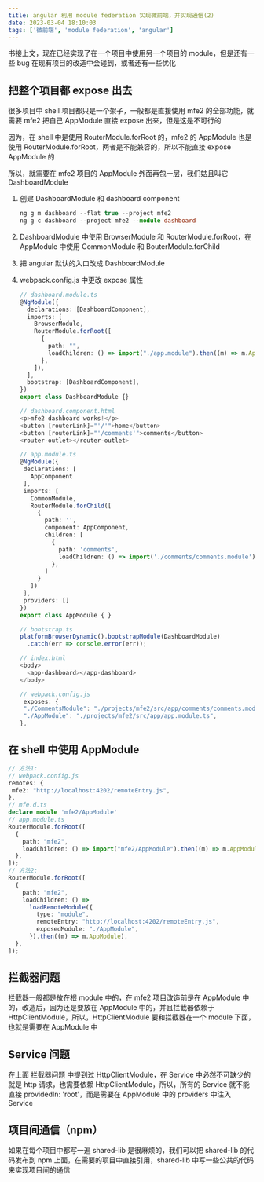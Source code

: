 ```yaml
---
title: angular 利用 module federation 实现微前端，并实现通信(2)
date: 2023-03-04 18:10:03
tags: ['微前端', 'module federation', 'angular']
---
```


书接上文，现在已经实现了在一个项目中使用另一个项目的 module，但是还有一些 bug 在现有项目的改造中会碰到，或者还有一些优化

## 把整个项目都 expose 出去

很多项目中 shell 项目都只是一个架子，一般都是直接使用 mfe2 的全部功能，就需要 mfe2 把自己 AppModule 直接 expose 出来，但是这是不可行的

因为，在 shell 中是使用 RouterModule.forRoot 的，mfe2 的 AppModule 也是使用 RouterModule.forRoot，两者是不能兼容的，所以不能直接 expose AppModule 的

所以，就需要在 mfe2 项目的 AppModule 外面再包一层，我们姑且叫它 DashboardModule

1. 创建 DashboardModule 和 dashboard component

   ```typescript
   ng g m dashboard --flat true --project mfe2
   ng g c dashboard --project mfe2 --module dashboard
   ```

2. DashboardModule 中使用 BrowserModule 和 RouterModule.forRoot，在 AppModule 中使用 CommonModule 和 BouterModule.forChild

3. 把 angular 默认的入口改成 DashboardModule

4. webpack.config.js 中更改 expose 属性

   ```typescript
   // dashboard.module.ts
   @NgModule({
     declarations: [DashboardComponent],
     imports: [
       BrowserModule,
       RouterModule.forRoot([
         {
           path: "",
           loadChildren: () => import("./app.module").then((m) => m.AppModule),
         },
       ]),
     ],
     bootstrap: [DashboardComponent],
   })
   export class DashboardModule {}

   // dashboard.component.html
   <p>mfe2 dashboard works!</p>
   <button [routerLink]="'/'">home</button>
   <button [routerLink]="'/comments'">comments</button>
   <router-outlet></router-outlet>

   // app.module.ts
   @NgModule({
    declarations: [
      AppComponent
    ],
    imports: [
      CommonModule,
      RouterModule.forChild([
        {
          path: '',
          component: AppComponent,
          children: [
            {
              path: 'comments',
              loadChildren: () => import('./comments/comments.module').then(m => m.CommentsModule)
            },
          ]
        }
      ])
    ],
    providers: []
   })
   export class AppModule { }

   // bootstrap.ts
   platformBrowserDynamic().bootstrapModule(DashboardModule)
     .catch(err => console.error(err));

   // index.html
   <body>
     <app-dashboard></app-dashboard>
   </body>

   // webpack.config.js
    exposes: {
    "./CommentsModule": "./projects/mfe2/src/app/comments/comments.module.ts",
    "./AppModule": "./projects/mfe2/src/app/app.module.ts",
   },
   ```

## 在 shell 中使用 AppModule

```typescript
// 方法1:
// webpack.config.js
remotes: {
 mfe2: "http://localhost:4202/remoteEntry.js",
},
// mfe.d.ts
declare module 'mfe2/AppModule'
// app.module.ts
RouterModule.forRoot([
  {
    path: "mfe2",
    loadChildren: () => import("mfe2/AppModule").then((m) => m.AppModule),
  },
]);
// 方法2:
RouterModule.forRoot([
  {
    path: "mfe2",
    loadChildren: () =>
      loadRemoteModule({
        type: "module",
        remoteEntry: "http://localhost:4202/remoteEntry.js",
        exposedModule: "./AppModule",
      }).then((m) => m.AppModule),
  },
]);
```

## 拦截器问题

拦截器一般都是放在根 module 中的，在 mfe2 项目改造前是在 AppModule 中的，改造后，因为还是要放在 AppModule 中的，并且拦截器依赖于 HttpClientModule，所以，HttpClientModule 要和拦截器在一个 module 下面，也就是需要在 AppModule 中

## Service 问题

在上面 拦截器问题 中提到过 HttpClientModule，在 Service 中必然不可缺少的就是 http 请求，也需要依赖 HttpClientModule，所以，所有的 Service 就不能直接 providedIn: 'root'，而是需要在 AppModule 中的 providers 中注入 Service

## 项目间通信（npm）

如果在每个项目中都写一遍 shared-lib 是很麻烦的，我们可以把 shared-lib 的代码发布到 npm 上面，在需要的项目中直接引用，shared-lib 中写一些公共的代码来实现项目间的通信
